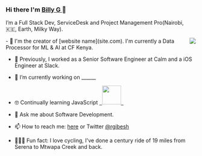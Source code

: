 
### Hi there I'm [Billy G ](https://github.com/GibzB)👋


I’m a Full Stack Dev, ServiceDesk and Project Management Pro(Nairobi, 🇰🇪, Earth, Milky Way).

<a href="https://github.com/GibzB">
  <img align="right"
    src="https://github-readme-stats.vercel.app/api/top-langs/?username=GibzB&count_private=true&layout=compact&show_icons=true" />
</a>
- 🔭 I'm the creator of [website name](site.com). I'm currently a Data Processor for ML & AI at CF Kenya. 

- 🌱 Previously, I worked as a Senior Software Engineer at Calm and a iOS Engineer at Slack. 

- 📱  I’m currently working on ______
- 🤓  Continually learning JavaScript <a href="https://nodejs.org/en/">
  <code>
  <img
        src="https://nodejs.org/static/images/logo.svg" width="50" />
  </code>
  </a> 
- 💬  Ask me about Software Development.
- 📫  How to reach me: [here](https://bit.ly/3H89O4s) or Twitter [@rgibesh](twitter.com/rgibesh)
- 🚴🏽‍♀️   Fun fact: I love cycling, I've done a century ride of 19 miles from Serena to Mtwapa Creek and back.



